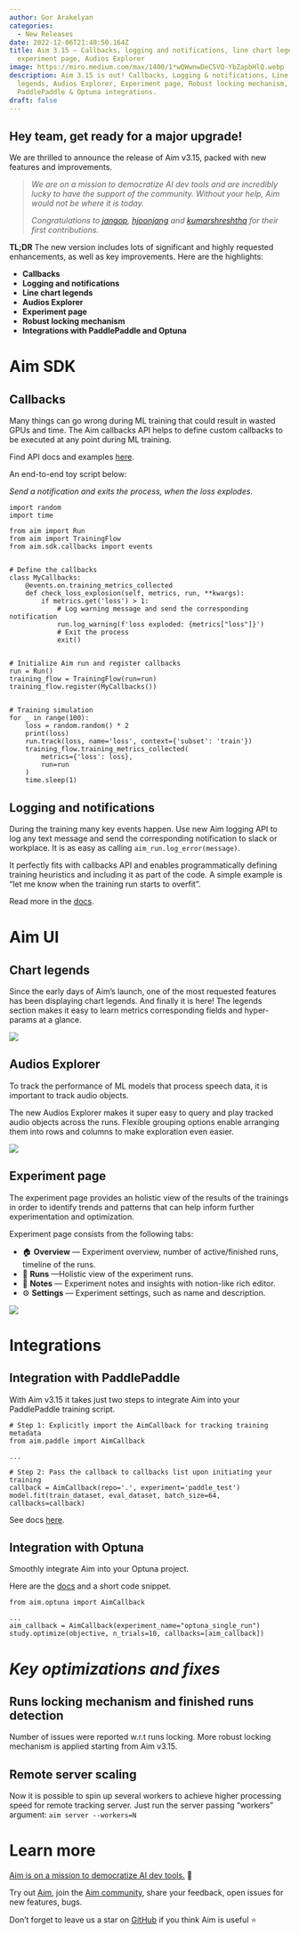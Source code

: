 ```yaml
---
author: Gor Arakelyan
categories:
  - New Releases
date: 2022-12-06T21:40:50.164Z
title: Aim 3.15 — Callbacks, logging and notifications, line chart legends,
  experiment page, Audios Explorer
image: https://miro.medium.com/max/1400/1*wQWwnwDeCSVQ-YbZapbHlQ.webp
description: Aim 3.15 is out! Callbacks, Logging & notifications, Line chart
  legends, Audios Explorer, Experiment page, Robust locking mechanism,
  PaddlePaddle & Optuna integrations.
draft: false
---
```

## Hey team, get ready for a major upgrade!

We are thrilled to announce the release of Aim v3.15, packed with new features and improvements.

> *We are on a mission to democratize AI dev tools and are incredibly lucky to have the support of the community. Without your help, Aim would not be where it is today.*
>
> *Congratulations to [jangop](https://github.com/jangop), [hjoonjang](https://github.com/hjoonjang) and [kumarshreshtha](https://github.com/kumarshreshtha)* *for their first contributions.*

**TL;DR** The new version includes lots of significant and highly requested enhancements, as well as key improvements. Here are the highlights:

* **Callbacks**
* **Logging and notifications**
* **Line chart legends**
* **Audios Explorer**
* **Experiment page**
* **Robust locking mechanism**
* **Integrations with PaddlePaddle and Optuna**

# Aim SDK

## **Callbacks**

Many things can go wrong during ML training that could result in wasted GPUs and time. The Aim callbacks API helps to define custom callbacks to be executed at any point during ML training.

Find API docs and examples [here](https://aimstack.readthedocs.io/en/latest/using/callbacks.html).

An end-to-end toy script below:

*Send a notification and exits the process, when the loss explodes.*

```
import random
import time

from aim import Run
from aim import TrainingFlow
from aim.sdk.callbacks import events


# Define the callbacks
class MyCallbacks:
    @events.on.training_metrics_collected
    def check_loss_explosion(self, metrics, run, **kwargs):
        if metrics.get('loss') > 1:
            # Log warning message and send the corresponding notification
            run.log_warning(f'loss exploded: {metrics["loss"]}')
            # Exit the process
            exit()


# Initialize Aim run and register callbacks
run = Run()
training_flow = TrainingFlow(run=run)
training_flow.register(MyCallbacks())


# Training simulation
for _ in range(100):
    loss = random.random() * 2
    print(loss)
    run.track(loss, name='loss', context={'subset': 'train'})
    training_flow.training_metrics_collected(
        metrics={'loss': loss},
        run=run
    )
    time.sleep(1)
```

## Logging and notifications

During the training many key events happen. Use new Aim logging API to log any text message and send the corresponding notification to slack or workplace. It is as easy as calling `aim_run.log_error(message)`.

It perfectly fits with callbacks API and enables programmatically defining training heuristics and including it as part of the code. A simple example is “let me know when the training run starts to overfit”.

Read more in the [docs](https://aimstack.readthedocs.io/en/latest/using/logging.html).

# Aim UI

## Chart legends

Since the early days of Aim’s launch, one of the most requested features has been displaying chart legends. And finally it is here! The legends section makes it easy to learn metrics corresponding fields and hyper-params at a glance.

![](https://miro.medium.com/max/1400/1*TFNCZjjwXFg7JZv1F1qSpg.webp)

## **Audios Explorer**

To track the performance of ML models that process speech data, it is important to track audio objects.

The new Audios Explorer makes it super easy to query and play tracked audio objects across the runs. Flexible grouping options enable arranging them into rows and columns to make exploration even easier.

![](https://miro.medium.com/max/1400/1*mnP4qbmlQuJE-nGqe-36lw.webp)



## Experiment page

The experiment page provides an holistic view of the results of the trainings in order to identify trends and patterns that can help inform further experimentation and optimization.

Experiment page consists from the following tabs:

* 🏠 **Overview** — Experiment overview, number of active/finished runs, timeline of the runs.
* 🏃 **Runs** —Holistic view of the experiment runs.
* 📓 **Notes** — Experiment notes and insights with notion-like rich editor.
* ⚙️ **Settings** — Experiment settings, such as name and description.

![](https://miro.medium.com/max/1400/1*h-DLE3XnBM5uGKBDRcu_iA.webp)

# Integrations

## Integration with PaddlePaddle

With Aim v3.15 it takes just two steps to integrate Aim into your PaddlePaddle training script.

```
# Step 1: Explicitly import the AimCallback for tracking training metadata
from aim.paddle import AimCallback

...

# Step 2: Pass the callback to callbacks list upon initiating your training
callback = AimCallback(repo='.', experiment='paddle_test')
model.fit(train_dataset, eval_dataset, batch_size=64, callbacks=callback)

```

See docs [here](https://aimstack.readthedocs.io/en/latest/quick_start/integrations.html#integration-with-paddlepaddle).

## Integration with Optuna

Smoothly integrate Aim into your Optuna project.

Here are the [docs](https://aimstack.readthedocs.io/en/latest/quick_start/integrations.html#integration-with-optuna) and a short code snippet.

```
from aim.optuna import AimCallback

...
aim_callback = AimCallback(experiment_name="optuna_single_run")
study.optimize(objective, n_trials=10, callbacks=[aim_callback])
```

# *Key optimizations and fixes*



## Runs locking mechanism and finished runs detection

Number of issues were reported w.r.t runs locking. More robust locking mechanism is applied starting from Aim v3.15.

## Remote server scaling

Now it is possible to spin up several workers to achieve higher processing speed for remote tracking server. Just run the server passing “workers” argument: `aim server --workers=N`

# Learn more

[Aim is on a mission to democratize AI dev tools.](https://aimstack.readthedocs.io/en/latest/overview.html) 🙌

Try out [Aim](https://github.com/aimhubio/aim), join the [Aim community](https://discord.gg/F5TpzUeY), share your feedback, open issues for new features, bugs.

Don’t forget to leave us a star on [GitHub](https://github.com/aimhubio/aim) if you think Aim is useful ⭐️